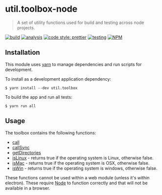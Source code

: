 # util.toolbox-node

> A set of utility functions used for build and testing across node projects.

[![build](https://github.com/jmquigley/util.toolbox-node/workflows/build/badge.svg)](https://github.com/jmquigley/util.toolbox-node/actions)
[![analysis](https://img.shields.io/badge/analysis-tslint-9cf.svg)](https://palantir.github.io/tslint/)
[![code style: prettier](https://img.shields.io/badge/code_style-prettier-ff69b4.svg?style=flat-square)](https://github.com/prettier/prettier)
[![testing](https://img.shields.io/badge/testing-jest-blue.svg)](https://facebook.github.io/jest/)
[![NPM](https://img.shields.io/npm/v/util.toolbox-node.svg)](https://www.npmjs.com/package/util.toolbox-node)


## Installation

This module uses [yarn](https://yarnpkg.com/en/) to manage dependencies and run scripts for development.

To install as a development application dependency:
```
$ yarn install --dev util.toolbox
```

To build the app and run all tests:
```
$ yarn run all
```

## Usage

The toolbox contains the following functions:

- [call](docs/index.md#call)
- [callSync](docs/index.md#callSync)
- [getDirectories](docs/index.md#getDirectories)
- [isLinux](docs/index.md#isLinux) - returns true if the operating system is Linux, otherwise false.
- [isMac](docs/index.md#isMac) - returns true if the operating system is OSX, otherwise false.
- [isWin](docs/index.md#isWin) - returns true if the operating system is windows, otherwise false.


These functions cannot be used within a web module (unless it's within electron).  These require [Node](https://nodejs.org/en/) to function correctly and that will not be available in a browser.
